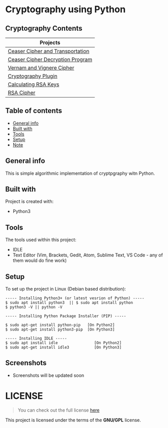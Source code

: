 # Cryptography using Python 

## Cryptography Contents 
| 	Projects       | 
| ------------- |
| [Ceaser Cipher and Transportation]()		|
| [Ceaser Cipher Decryption Program]()		|
| [Vernam and Vignere Cipher]()           |
| [Cryptography Plugin]()                 |
| [Calculating RSA Keys]()                |
| [RSA Cipher]()                          |

## Table of contents
* [General info](#general-info)
* [Built with](#built-with)
* [Tools](#tools)
* [Setup](#setup)
* [Note](#note)

## General info
This is simple algorithmic implementation of cryptpgraphy witn Python.
	
## Built with
Project is created with:
* Python3
	
## Tools
The tools used within this project:
* IDLE 
* Text Editor (Vim, Brackets, Gedit, Atom, Sublime Text, VS Code - any of them would do fine work)

## Setup
To set up the project in Linux (Debian based distribution):
```
----- Installing Python3+ (or latest vesrion of Python) -----
$ sudo apt install python3  || $ sudo apt install python
$ python3 -V || python -V

----- Installing Python Package Installer (PIP) -----

$ sudo apt-get install python-pip 	[On Python2]
$ sudo apt-get install python3-pip 	[On Python3]

----- Installing IDLE -----
$ sudo apt install idle                [On Python2]
$ sudo apt-get install idle3           [On Python3]			

``` 
 

## Screenshots
* Screenshots will be updated soon

# LICENSE 
>You can check out the full license [here](https://github.com/pkgnpdeb/python-cryptography/blob/main/LICENSE)

This project is licensed under the terms of the **GNU/GPL** license.  
